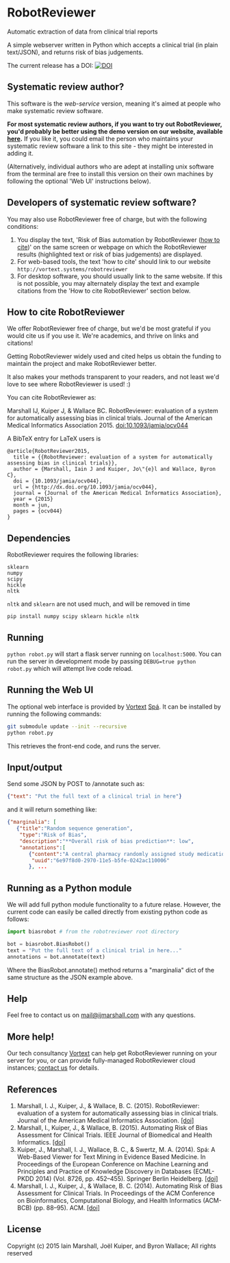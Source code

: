 # RobotReviewer
Automatic extraction of data from clinical trial reports

A simple webserver written in Python which accepts a clinical trial (in plain text/JSON), and returns risk of bias judgements.

The current release has a DOI: [![DOI](https://zenodo.org/badge/15498/ijmarshall/robotreviewer.svg)](https://zenodo.org/badge/latestdoi/15498/ijmarshall/robotreviewer)

## Systematic review author?

This software is the *web-service* version, meaning it's aimed at people who make systematic review software.

**For most systematic review authors, if you want to try out RobotReviewer, you'd probably be better using the demo version on our website, available [here](https://robot-reviewer.vortext.systems).** If you like it, you could email the person who maintains your systematic review software a link to this site - they might be interested in adding it.

(Alternatively, individual authors who are adept at installing unix software from the terminal are free to install this version on their own machines by following the optional 'Web UI' instructions below).

## Developers of systematic review software?

You may also use RobotReviewer free of charge, but with the following conditions:

1. You display the text, 'Risk of Bias automation by RobotReviewer ([how to cite](http://vortext.systems/robotreviewer))' on the same screen or webpage on which the RobotReviewer results (highlighted text or risk of bias judgements) are displayed.
2. For web-based tools, the text 'how to cite' should link to our website `http://vortext.systems/robotreviewer`
3. For desktop software, you should usually link to the same website. If this is not possible, you may alternately display the text and example citations from the 'How to cite RobotReviewer' section below.

## How to cite RobotReviewer

We offer RobotReviewer free of charge, but we'd be most grateful if you would cite us if you use it. We're academics, and thrive on links and citations!

Getting RobotReviewer widely used and cited helps us obtain the funding to maintain the project and make RobotReviewer better.

It also makes your methods transparent to your readers, and not least we'd love to see where RobotReviewer is used! :)

You can cite RobotReviewer as:

Marshall IJ, Kuiper J, & Wallace BC. RobotReviewer: evaluation of a system for automatically assessing bias in clinical trials. Journal of the American Medical Informatics Association 2015. [doi:10.1093/jamia/ocv044](http://dx.doi.org/10.1093/jamia/ocv044)

A BibTeX entry for LaTeX users is

    @article{RobotReviewer2015,
      title = {{RobotReviewer: evaluation of a system for automatically assessing bias in clinical trials}},
      author = {Marshall, Iain J and Kuiper, Jo\"{e}l and Wallace, Byron C},
      doi = {10.1093/jamia/ocv044},
      url = {http://dx.doi.org/10.1093/jamia/ocv044},
      journal = {Journal of the American Medical Informatics Association},
      year = {2015}
      month = jun,
      pages = {ocv044}
    }

## Dependencies

RobotReviewer requires the following libraries:

    sklearn
    numpy
    scipy
    hickle
    nltk

`nltk` and `sklearn` are not used much, and will be removed in time


    pip install numpy scipy sklearn hickle nltk

## Running

`python robot.py` will start a flask server running on `localhost:5000`. You can run the server in development mode by passing `DEBUG=true python robot.py` which will attempt live code reload.

## Running the Web UI

The optional web interface is provided by [Vortext](http://vortext.systems) [Spá](https://github.com/vortext/spa).
It can be installed by running the following commands:

```bash
git submodule update --init --recursive
python robot.py
```

This retrieves the front-end code, and runs the server.

## Input/output

Send some JSON by POST to /annotate such as:
```json
{"text": "Put the full text of a clinical trial in here"}
```

and it will return something like:

```json
{"marginalia": [
   {"title":"Random sequence generation",
    "type":"Risk of Bias",
    "description":"**Overall risk of bias prediction**: low",
    "annotations":[
       {"content":"A central pharmacy randomly assigned study medication in a 1:1 ratio using a computer-generated randomization sequence with variable-sized blocks ranging from 2 to 8 stratified by study site.",
        "uuid":"6e97f8d0-2970-11e5-b5fe-0242ac110006"
       }, ...
```

## Running as a Python module

We will add full python module functionality to a future relase. However, the current code can easily be called directly from existing python code as follows:

```python
import biasrobot # from the robotreviewer root directory

bot = biasrobot.BiasRobot()
text = "Put the full text of a clinical trial in here..."
annotations = bot.annotate(text)
```

Where the BiasRobot.annotate() method returns a "marginalia" dict of the same structure as the JSON example above.

## Help

Feel free to contact us on [mail@ijmarshall.com](mailto:mail@ijmarshall.com) with any questions.

## More help!

Our tech consultancy [Vortext](http://vortext.systems/) can help get RobotReviewer running on your server for you, or can provide fully-managed RobotReviewer cloud instances; [contact us](http://vortext.systems/hire-us/) for details.

## References

1. Marshall, I. J., Kuiper, J., & Wallace, B. C. (2015). RobotReviewer: evaluation of a system for automatically assessing bias in clinical trials. Journal of the American Medical Informatics Association. [[doi]](http://dx.doi.org/10.1093/jamia/ocv044)
2. Marshall, I., Kuiper, J., & Wallace, B. (2015). Automating Risk of Bias Assessment for Clinical Trials. IEEE Journal of Biomedical and Health Informatics. [[doi]](http://dx.doi.org/10.1109/JBHI.2015.2431314)
3. Kuiper, J., Marshall, I. J., Wallace, B. C., & Swertz, M. A. (2014). Spá: A Web-Based Viewer for Text Mining in Evidence Based Medicine. In Proceedings of the European Conference on Machine Learning and Principles and Practice of Knowledge Discovery in Databases (ECML-PKDD 2014) (Vol. 8726, pp. 452–455). Springer Berlin Heidelberg. [[doi]](http://dx.doi.org/10.1007/978-3-662-44845-8_33)
4. Marshall, I. J., Kuiper, J., & Wallace, B. C. (2014). Automating Risk of Bias Assessment for Clinical Trials. In Proceedings of the ACM Conference on Bioinformatics, Computational Biology, and Health Informatics (ACM-BCB) (pp. 88–95). ACM. [[doi]](http://dx.doi.org/10.1145/2649387.2649406)

## License

Copyright (c) 2015 Iain Marshall, Joël Kuiper, and Byron Wallace; All rights reserved
